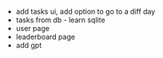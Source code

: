 - add tasks ui, add option to go to a diff day
- tasks from db - learn sqlite
- user page
- leaderboard page
- add gpt
